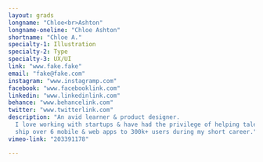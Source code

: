 ```yaml
---
layout: grads
longname: "Chloe<br>Ashton"
longname-oneline: "Chloe Ashton"
shortname: "Chloe A."
specialty-1: Illustration
specialty-2: Type
specialty-3: UX/UI
link: "www.fake.fake"
email: "fake@fake.com"
instagram: "www.instagramp.com"
facebook: "www.facebooklink.com"
linkedin: "www.linkedinlink.com"
behance: "www.behancelink.com"
twitter: "www.twitterlink.com"
description: "An avid learner & product designer.
  I love working with startups & have had the privilege of helping talented teams
  ship over 6 mobile & web apps to 300k+ users during my short career."
vimeo-link: "203391178"

---
```


